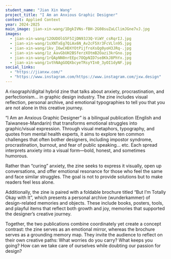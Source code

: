 ```yaml
---
student_name: "Jian Xin Wang"
project_title: "I Am an Anxious Graphic Designer"
context: Applied Context
year: 2024-2025
main_image: jian-xin-wang/1DgkIVNs-fBH-2G08suZaLClimJGne7vJ.jpg
images:
  - jian-xin-wang/12OUDOlG5F5IjDN93J3Q-ViWY_csRqrIJ.jpg
  - jian-xin-wang/1sXNTxEg7QiAx6N_Av2cF5Xr3FcVLln95.jpg
  - jian-xin-wang/1kv_I6wCHDXYOtPijfroXsQg0yoH3JRq-.jpg
  - jian-xin-wang/1z_AavGbUH2BSferzXOtmB2Oazi3krGno.jpg
  - jian-xin-wang/1rQApNN0nrEEpc7OQpNID7se8KkJ8PhYx.jpg
  - jian-xin-wang/1vthNAgGOQXbcyeTRsyYIn0_3yOI1dyNF.jpg
social_links:
  - "https://jianxw.com/"
  - "https://www.instagram.com/https://www.instagram.com/jxw.design"
---
```

A risograph/digital hybrid zine that talks about anxiety, procrastination, and perfectionism... in graphic design industry. The zine includes visual reflection, personal archive, and emotional typographies to tell you that you are not alone in this creative journey.

“I Am an Anxious Graphic Designer” is a bilingual publication (English and Taiwanese-Mandarin) that transforms emotional struggles into graphic/visual expression. Through visual metaphors, typography, and quotes from mental health experts, it aims to explore ten common challenges that often bother designers, including impostor syndrome, procrastination, burnout, and fear of public speaking… etc. Each spread interprets anxiety into a visual form—bold, honest, and sometimes humorous.

Rather than “curing” anxiety, the zine seeks to express it visually, open up conversations, and offer emotional resonance for those who feel the same and face similar struggles. The goal is not to provide solutions but to make readers feel less alone.

Additionally, the zine is paired with a foldable brochure titled “But I’m Totally Okay with It”, which presents a personal archive (wunderkammer) of design-related memories and objects. These include books, posters, tools, and playful items that reflect both growth and joy, memories that supported the designer’s creative journey.

Together, the two publications combine coordinately yet create a concept contrast: the zine serves as an emotional mirror, whereas the brochure serves as a grounding memory map. They invite the audience to reflect on their own creative paths: What worries do you carry? What keeps you going? How can we take care of ourselves while doubting our passion for design?
